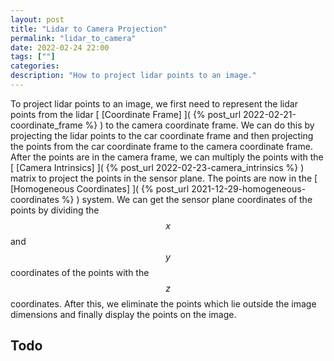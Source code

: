```yaml
---
layout: post
title: "Lidar to Camera Projection"
permalink: "lidar_to_camera"
date: 2022-02-24 22:00 
tags: [""]
categories:
description: "How to project lidar points to an image."
---
```


To project lidar points to an image, we first need to represent the lidar points
from the lidar [ [Coordinate Frame] ]( {% post_url 2022-02-21-coordinate_frame
%} ) to the camera coordinate frame. We can do this by projecting the lidar
points to the car coordinate frame and then projecting the points from the car coordinate frame to the
camera coordinate frame. After the points are in the camera frame, we can multiply the
points with the [ [Camera Intrinsics] ]( {% post_url
2022-02-23-camera_intrinsics %} ) matrix to project the points in the sensor
plane. The points are now in the [ [Homogeneous Coordinates] ]( {% post_url
2021-12-29-homogeneous-coordinates %} ) system. We can get the sensor plane
coordinates of the points by dividing the $$x$$ and $$y$$ coordinates of the
points with the $$z$$ coordinates. After this, we eliminate the points which lie
outside the image dimensions and finally display the points on the image.


## Todo

